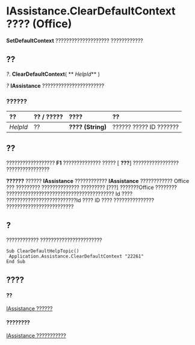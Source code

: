 
# IAssistance.ClearDefaultContext ???? (Office)

 **SetDefaultContext** ???????????????????? ????????????


## ??

 _?_. **ClearDefaultContext**( ** _HelpId_** )

 _?_ **IAssistance** ???????????????????????


### ??????



|**??**|**?? / ?????**|**????**|**??**|
|:-----|:-----|:-----|:-----|
| _HelpId_|??|**???? (String)**|?????? ????? ID ???????|

## ??

??????????????????  **F1** ?????????????? ????? [ **???**] ????????????????? ????????????????

 **??????** ?????? **IAssistance** ???????????? **IAssistance** ???????????? Office ??? ????????? ?????????????? ????????? [???] ???????Office ???????? ???????????????????????????????????????? Id ???? ??????????????????????????Id ???? ID ???? ??????????????? ?????????????????????????


## ?

???????????? ???????????????????????


```
Sub ClearDefaultHelpTopic() 
 Application.Assistance.ClearDefaultContext "22261" 
End Sub
```


## ????


#### ??


[IAssistance ??????](c8327d45-a6a2-dc4c-67f0-d02598eb60ba.md)
#### ????????


[IAssistance ???????????](http://msdn.microsoft.com/library/1f5ae2ce-e24a-4377-6591-86504cba749f%28Office.15%29.aspx)